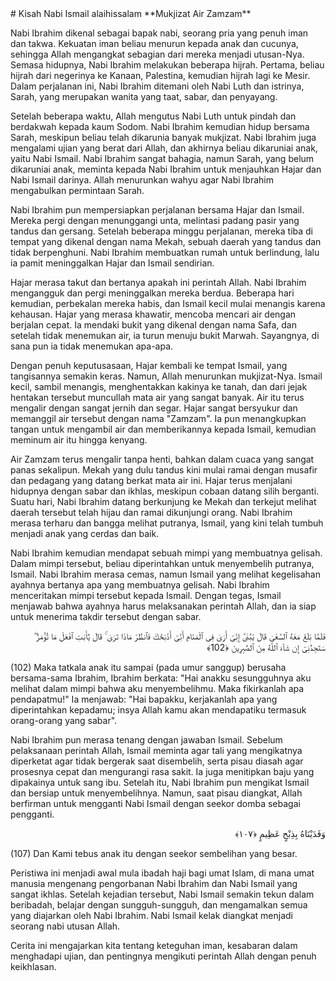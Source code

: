 <div markdown="1">
# Kisah Nabi Ismail alaihissalam  
**Mukjizat Air Zamzam**

Nabi Ibrahim dikenal sebagai bapak nabi, seorang pria yang penuh iman dan takwa. Kekuatan iman beliau menurun kepada anak dan cucunya, sehingga Allah mengangkat sebagian dari mereka menjadi utusan-Nya. Semasa hidupnya, Nabi Ibrahim melakukan beberapa hijrah. Pertama, beliau hijrah dari negerinya ke Kanaan, Palestina, kemudian hijrah lagi ke Mesir. Dalam perjalanan ini, Nabi Ibrahim ditemani oleh Nabi Luth dan istrinya, Sarah, yang merupakan wanita yang taat, sabar, dan penyayang.

Setelah beberapa waktu, Allah mengutus Nabi Luth untuk pindah dan berdakwah kepada kaum Sodom. Nabi Ibrahim kemudian hidup bersama Sarah, meskipun beliau telah dikarunia banyak mukjizat. Nabi Ibrahim juga mengalami ujian yang berat dari Allah, dan akhirnya beliau dikaruniai anak, yaitu Nabi Ismail. Nabi Ibrahim sangat bahagia, namun Sarah, yang belum dikaruniai anak, meminta kepada Nabi Ibrahim untuk menjauhkan Hajar dan Nabi Ismail darinya. Allah menurunkan wahyu agar Nabi Ibrahim mengabulkan permintaan Sarah.

Nabi Ibrahim pun mempersiapkan perjalanan bersama Hajar dan Ismail. Mereka pergi dengan menunggangi unta, melintasi padang pasir yang tandus dan gersang. Setelah beberapa minggu perjalanan, mereka tiba di tempat yang dikenal dengan nama Mekah, sebuah daerah yang tandus dan tidak berpenghuni. Nabi Ibrahim membuatkan rumah untuk berlindung, lalu ia pamit meninggalkan Hajar dan Ismail sendirian.

Hajar merasa takut dan bertanya apakah ini perintah Allah. Nabi Ibrahim mengangguk dan pergi meninggalkan mereka berdua. Beberapa hari kemudian, perbekalan mereka habis, dan Ismail kecil mulai menangis karena kehausan. Hajar yang merasa khawatir, mencoba mencari air dengan berjalan cepat. Ia mendaki bukit yang dikenal dengan nama Safa, dan setelah tidak menemukan air, ia turun menuju bukit Marwah. Sayangnya, di sana pun ia tidak menemukan apa-apa.

Dengan penuh keputusasaan, Hajar kembali ke tempat Ismail, yang tangisannya semakin keras. Namun, Allah menurunkan mukjizat-Nya. Ismail kecil, sambil menangis, menghentakkan kakinya ke tanah, dan dari jejak hentakan tersebut muncullah mata air yang sangat banyak. Air itu terus mengalir dengan sangat jernih dan segar. Hajar sangat bersyukur dan memanggil air tersebut dengan nama "Zamzam". Ia pun menangkupkan tangan untuk mengambil air dan memberikannya kepada Ismail, kemudian meminum air itu hingga kenyang.

Air Zamzam terus mengalir tanpa henti, bahkan dalam cuaca yang sangat panas sekalipun. Mekah yang dulu tandus kini mulai ramai dengan musafir dan pedagang yang datang berkat mata air ini. Hajar terus menjalani hidupnya dengan sabar dan ikhlas, meskipun cobaan datang silih berganti. Suatu hari, Nabi Ibrahim datang berkunjung ke Mekah dan terkejut melihat daerah tersebut telah hijau dan ramai dikunjungi orang. Nabi Ibrahim merasa terharu dan bangga melihat putranya, Ismail, yang kini telah tumbuh menjadi anak yang cerdas dan baik.

Nabi Ibrahim kemudian mendapat sebuah mimpi yang membuatnya gelisah. Dalam mimpi tersebut, beliau diperintahkan untuk menyembelih putranya, Ismail. Nabi Ibrahim merasa cemas, namun Ismail yang melihat kegelisahan ayahnya bertanya apa yang membuatnya gelisah. Nabi Ibrahim menceritakan mimpi tersebut kepada Ismail. Dengan tegas, Ismail menjawab bahwa ayahnya harus melaksanakan perintah Allah, dan ia siap untuk menerima takdir tersebut dengan sabar.

<p dir="rtl" align="right">
فَلَمَّا بَلَغَ مَعَهُ ٱلسَّعْىَ قَالَ يَٰبُنَىَّ إِنِّىٓ أَرَىٰ فِى ٱلْمَنَامِ أَنِّىٓ أَذْبَحُكَ فَٱنظُرْ مَاذَا تَرَىٰ ۚ قَالَ يَٰٓأَبَتِ ٱفْعَلْ مَا تُؤْمَرُ ۖ سَتَجِدُنِىٓ إِن شَآءَ ٱللَّهُ مِنَ ٱلصَّٰبِرِينَ ﴿102﴾ 
</p>
(102) Maka tatkala anak itu sampai (pada umur sanggup) berusaha bersama-sama Ibrahim, Ibrahim berkata: "Hai anakku sesungguhnya aku melihat dalam mimpi bahwa aku menyembelihmu. Maka fikirkanlah apa pendapatmu!" Ia menjawab: "Hai bapakku, kerjakanlah apa yang diperintahkan kepadamu; insya Allah kamu akan mendapatiku termasuk orang-orang yang sabar".

Nabi Ibrahim pun merasa tenang dengan jawaban Ismail. Sebelum pelaksanaan perintah Allah, Ismail meminta agar tali yang mengikatnya diperketat agar tidak bergerak saat disembelih, serta pisau diasah agar prosesnya cepat dan mengurangi rasa sakit. Ia juga menitipkan baju yang dipakainya untuk sang ibu. Setelah itu, Nabi Ibrahim pun mengikat Ismail dan bersiap untuk menyembelihnya. Namun, saat pisau diangkat, Allah berfirman untuk mengganti Nabi Ismail dengan seekor domba sebagai pengganti.

<p dir="rtl" align="right">
وَفَدَيْنَاهُ بِذِبْحٍ عَظِيمٍ ‎﴿١٠٧﴾
</p>
(107) Dan Kami tebus anak itu dengan seekor sembelihan yang besar.


Peristiwa ini menjadi awal mula ibadah haji bagi umat Islam, di mana umat manusia mengenang pengorbanan Nabi Ibrahim dan Nabi Ismail yang sangat ikhlas. Setelah kejadian tersebut, Nabi Ismail semakin tekun dalam beribadah, belajar dengan sungguh-sungguh, dan mengamalkan semua yang diajarkan oleh Nabi Ibrahim. Nabi Ismail kelak diangkat menjadi seorang nabi utusan Allah.

Cerita ini mengajarkan kita tentang keteguhan iman, kesabaran dalam menghadapi ujian, dan pentingnya mengikuti perintah Allah dengan penuh keikhlasan.

</div>
